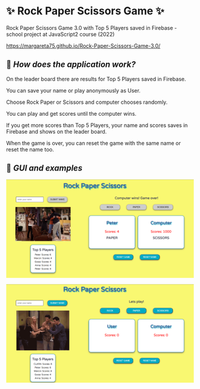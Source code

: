 # :sparkles: Rock Paper Scissors Game :sparkles:
Rock Paper Scissors Game 3.0 with Top 5 Players saved in Firebase - school project at JavaScript2 course (2022)

https://margareta75.github.io/Rock-Paper-Scissors-Game-3.0/

## :pushpin: _How does the application work?_

On the leader board there are results for Top 5 Players saved in Firebase.

You can save your name or play anonymously as User.

Choose Rock Paper or Scissors and computer chooses randomly.

You can play and get scores until the computer wins.

If you get more scores than Top 5 Players, your name and scores saves in Firebase and shows on the leader board.

When the game is over, you can reset the game with the same name or reset the name too.

## :pushpin: _GUI and examples_

![RPS app Peter gets to Top 5 ex](/img/RPS_1.png)

![RPS app game begins ex](/img/RPS_2.png)

